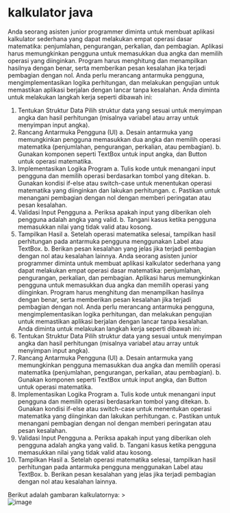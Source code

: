 # kalkulator java

Anda seorang asisten junior programmer diminta untuk membuat aplikasi kalkulator sederhana yang dapat melakukan 
empat operasi dasar matematika: penjumlahan, pengurangan, perkalian, dan pembagian. Aplikasi harus memungkinkan 
pengguna untuk memasukkan dua angka dan memilih operasi yang diinginkan. Program harus menghitung dan menampilkan 
hasilnya dengan benar, serta memberikan pesan kesalahan jika terjadi pembagian dengan nol. Anda perlu merancang antarmuka 
pengguna, mengimplementasikan logika perhitungan, dan melakukan pengujian untuk memastikan aplikasi berjalan dengan lancar 
tanpa kesalahan. Anda diminta untuk melakukan langkah kerja seperti dibawah ini:

 1. Tentukan Struktur Data Pilih struktur data yang sesuai untuk menyimpan angka dan hasil perhitungan 
    (misalnya variabel atau array untuk menyimpan input angka).
 2. Rancang Antarmuka Pengguna (UI) a. Desain antarmuka yang memungkinkan pengguna memasukkan dua 
    angka dan memilih operasi matematika (penjumlahan, pengurangan, perkalian, atau pembagian). b. Gunakan 
    komponen seperti TextBox untuk input angka, dan Button untuk operasi matematika.
 3. Implementasikan Logika Program a. Tulis kode untuk menangani input pengguna dan memilih operasi 
    berdasarkan tombol yang ditekan. b. Gunakan kondisi if-else atau switch-case untuk menentukan operasi 
    matematika yang diinginkan dan lakukan perhitungan. c. Pastikan untuk menangani pembagian dengan nol 
    dengan memberi peringatan atau pesan kesalahan.
 4. Validasi Input Pengguna a. Periksa apakah input yang diberikan oleh pengguna adalah angka yang valid. b. 
    Tangani kasus ketika pengguna memasukkan nilai yang tidak valid atau kosong.
 5. Tampilkan Hasil a. Setelah operasi matematika selesai, tampilkan hasil perhitungan pada antarmuka pengguna 
    menggunakan Label atau TextBox. b. Berikan pesan kesalahan yang jelas jika terjadi pembagian dengan nol 
    atau kesalahan lainnya. Anda seorang asisten junior programmer diminta untuk membuat aplikasi kalkulator 
    sederhana yang dapat melakukan empat operasi dasar matematika: penjumlahan, pengurangan, perkalian, dan pembagian. 
    Aplikasi harus memungkinkan pengguna untuk memasukkan dua angka dan memilih operasi yang diinginkan. 
    Program harus menghitung dan menampilkan hasilnya dengan benar, serta memberikan pesan kesalahan jika terjadi 
    pembagian dengan nol. Anda perlu merancang antarmuka pengguna, mengimplementasikan logika perhitungan, dan melakukan 
    pengujian untuk memastikan aplikasi berjalan dengan lancar tanpa kesalahan. Anda diminta untuk melakukan langkah kerja seperti dibawah ini:
 6. Tentukan Struktur Data Pilih struktur data yang sesuai untuk menyimpan angka dan hasil perhitungan 
    (misalnya variabel atau array untuk menyimpan input angka).
 7. Rancang Antarmuka Pengguna (UI) a. Desain antarmuka yang memungkinkan pengguna memasukkan dua 
    angka dan memilih operasi matematika (penjumlahan, pengurangan, perkalian, atau pembagian). b. Gunakan 
    komponen seperti TextBox untuk input angka, dan Button untuk operasi matematika.
 8. Implementasikan Logika Program a. Tulis kode untuk menangani input pengguna dan memilih operasi 
    berdasarkan tombol yang ditekan. b. Gunakan kondisi if-else atau switch-case untuk menentukan operasi 
    matematika yang diinginkan dan lakukan perhitungan. c. Pastikan untuk menangani pembagian dengan nol 
    dengan memberi peringatan atau pesan kesalahan.
 9. Validasi Input Pengguna a. Periksa apakah input yang diberikan oleh pengguna adalah angka yang valid. b. 
    Tangani kasus ketika pengguna memasukkan nilai yang tidak valid atau kosong.
10. Tampilkan Hasil a. Setelah operasi matematika selesai, tampilkan hasil perhitungan pada antarmuka pengguna 
    menggunakan Label atau TextBox. b. Berikan pesan kesalahan yang jelas jika terjadi pembagian dengan nol atau kesalahan lainnya.

Berikut adalah gambaran kalkulatornya: > <br>
![image](https://github.com/user-attachments/assets/153bf25f-d4ea-4bdf-994d-a3b760292e46)

